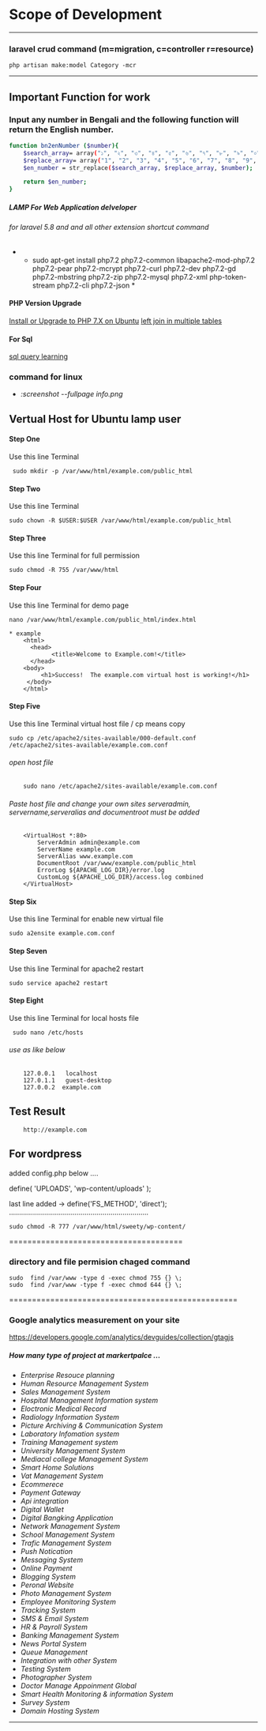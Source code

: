 # Scope of Development 
---
### laravel crud command (m=migration, c=controller r=resource)
```
php artisan make:model Category -mcr
```
---
## Important Function for work 

### Input any number in Bengali and the following function will return the English number.
```bash
function bn2enNumber ($number){
    $search_array= array("১", "২", "৩", "৪", "৫", "৬", "৭", "৮", "৯", "০");
    $replace_array= array("1", "2", "3", "4", "5", "6", "7", "8", "9", "0");
    $en_number = str_replace($search_array, $replace_array, $number);

    return $en_number;
}
```


##### LAMP For Web Application delveloper 

###### for laravel 5.8 and and all other extension shortcut command 

* * sudo apt-get install php7.2 php7.2-common libapache2-mod-php7.2 php7.2-pear php7.2-mcrypt php7.2-curl php7.2-dev php7.2-gd php7.2-mbstring php7.2-zip php7.2-mysql php7.2-xml php-token-stream php7.2-cli php7.2-json *

#### PHP Version Upgrade

[Install or Upgrade to PHP 7.X on Ubuntu](https://techbrij.com/php-7-ubuntu-install-upgrade)
[left join in multiple tables](https://www.codeproject.com/Questions/693539/left-join-in-multiple-tables)


#### For Sql 

[sql query learning](https://gist.github.com/janikvonrotz/6e27788f662fcdbba3fb)

### command for linux 
* *:screenshot --fullpage info.png*


## Vertual Host for Ubuntu lamp user

#### Step One
Use this line Terminal
        
	 sudo mkdir -p /var/www/html/example.com/public_html
	
#### Step Two
Use this line Terminal

    sudo chown -R $USER:$USER /var/www/html/example.com/public_html

#### Step Three
 Use this line Terminal for full permission

    sudo chmod -R 755 /var/www/html


#### Step Four
 Use this line Terminal for demo page

    nano /var/www/html/example.com/public_html/index.html
    
    * example 
        <html>
          <head>
                <title>Welcome to Example.com!</title>
          </head>
        <body>
             <h1>Success!  The example.com virtual host is working!</h1>
         </body>
        </html>

#### Step Five
 Use this line Terminal virtual host file / cp means copy 

    sudo cp /etc/apache2/sites-available/000-default.conf /etc/apache2/sites-available/example.com.conf
###### open host file 
        sudo nano /etc/apache2/sites-available/example.com.conf
###### Paste host file and change your own sites serveradmin, servername,serveralias and documentroot must be added
        <VirtualHost *:80>
            ServerAdmin admin@example.com 
            ServerName example.com
            ServerAlias www.example.com
            DocumentRoot /var/www/example.com/public_html
            ErrorLog ${APACHE_LOG_DIR}/error.log
            CustomLog ${APACHE_LOG_DIR}/access.log combined
        </VirtualHost>
#### Step Six
Use this line Terminal for enable new virtual file

    sudo a2ensite example.com.conf
#### Step Seven
Use this line Terminal for apache2 restart

    sudo service apache2 restart
#### Step Eight
Use this line Terminal for local hosts file

     sudo nano /etc/hosts
###### use as like below 
        127.0.0.1   localhost
        127.0.1.1   guest-desktop
        127.0.0.2  example.com
## Test Result 
        http://example.com

    
## For wordpress 
added config.php below ....  

define( 'UPLOADS', 'wp-content/uploads' );

last line added -> 
 define('FS_METHOD', 'direct');
......................................................................
```
sudo chmod -R 777 /var/www/html/sweety/wp-content/
```
======================================
### directory and file permision chaged command 
```
sudo  find /var/www -type d -exec chmod 755 {} \;
sudo  find /var/www -type f -exec chmod 644 {} \;
```
==================================================




### Google analytics measurement on your site 
https://developers.google.com/analytics/devguides/collection/gtagjs




##### How many type of project at markertpalce ...
* *Enterprise Resouce planning*
* *Human Resource Management System*
* *Sales Management System*
* *Hospital Management Information system* 
* *Eloctronic Medical Record* 
* *Radiology Information System* 
* *Picture Archiving & Communication System* 
* *Laboratory Infomation system* 
* *Training Management system* 
* *University Management System* 
* *Mediacal college Management System* 
* *Smart Home Solutions*
* *Vat Management System*
* *Ecommerece* 
* *Payment Gateway*
* *Api integration*
* *Digital Wallet*
* *Digital Bangking Application* 
* *Network Management System*
* *School Management System*
* *Trafic Management System*
* *Push Notication*
* *Messaging System*
* *Online Payment*
* *Blogging System*
* *Peronal Website*
* *Photo Management System*
* *Employee Monitoring System*
* *Tracking System*
* *SMS & Email System*
* *HR & Payroll System*
* *Banking Management System*
* *News Portal System*
* *Queue Management*
* *Integration with other System*
* *Testing System*
* *Photographer System*
* *Doctor Manage Appoinment Global*
* *Smart Health Monitoring & information System*
* *Survey System*
* *Domain Hosting System*

***




